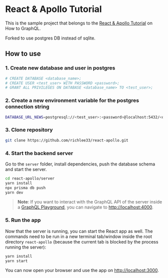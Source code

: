 # React & Apollo Tutorial

This is the sample project that belongs to the [React & Apollo Tutorial](https://www.howtographql.com/react-apollo/0-introduction/) on How to GraphQL.   

Forked to use postgres DB instead of sqlite.   

## How to use

### 1. Create new database and user in postgres   

```sh
# CREATE DATABASE <database_name>;
# CREATE USER <test_user> WITH PASSWORD <password>;
# GRANT ALL PRIVILEGES ON DATABASE <database_name> TO <test_user>;
```


### 2. Create a new environment variable for the postgres connection string

```sh
DATABASE_URL_NEWS=postgresql://<test_user>:<password>@localhost:5432/<database_name>
```


### 3. Clone repository

```sh
git clone https://github.com/richlee33/react-apollo.git
```


### 4. Start the backend server

Go to the `server` folder, install dependencies, push the database schema and start the server. 

```sh
cd react-apollo/server
yarn install
npx prisma db push
yarn dev
```

> **Note**: If you want to interact with the GraphQL API of the server inside a [GraphQL Playground](https://github.com/prisma/graphql-playground), you can navigate to [http://localhost:4000](http://localhost:4000).


### 5. Run the app

Now that the server is running, you can start the React app as well. The commands need to be run in a new terminal tab/window inside the root directory `react-apollo` (because the current tab is blocked by the process running the server):

```sh
yarn install
yarn start
```

You can now open your browser and use the app on [http://localhost:3000](http://localhost:3000).
